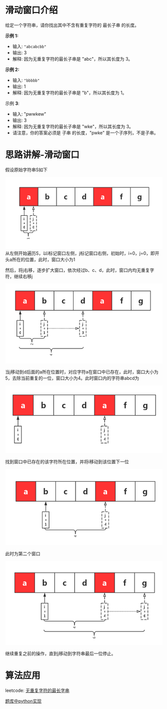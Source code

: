 # 滑动窗口介绍

给定一个字符串，请你找出其中不含有重复字符的 最长子串 的长度。

**示例 1:**

- 输入: `"abcabcbb"`
- 输出: 3
- 解释: 因为无重复字符的最长子串是 "abc"，所以其长度为 3。

**示例 2:**

- 输入: `"bbbbb"`
- 输出: 1
- 解释: 因为无重复字符的最长子串是 "b"，所以其长度为 1。

示例 **3**:

- 输入: "pwwkew"
- 输出: 3
- 解释: 因为无重复字符的最长子串是 "wke"，所以其长度为 3。
-   请注意，你的答案必须是 子串 的长度，"pwke" 是一个子序列，不是子串。


# 思路讲解-滑动窗口

假设原始字符串S如下

![Demo](images/1.png)
从左侧开始遍历S，以i标记窗口左侧，j标记窗口右侧，初始时，i=0，j=0，即开头a所在的位置，此时，窗口大小为1

然后，将j右移，逐步扩大窗口，依次经过b、c、d，此时，窗口内均无重复字符，继续右移j

![Demo](images/2.png)


当j移动到d后面的a所在位置时，对应字符a在窗口中已存在，此时，窗口大小为5，去除当前重复的一位，窗口大小为4。此时窗口内的字符串abcd为

![Demo](images/3.png)

找到窗口中已存在的该字符所在位置，并将i移动到该位置下一位

![Demo](images/4.png)

此时为第二个窗口

![Demo](images/5.png)

继续重复之前的操作，直到j移动到字符串最后一位停止。


# 算法应用

leetcode:
[无重复字符的最长字串](https://leetcode-cn.com/problems/longest-substring-without-repeating-characters/)

[题库中python实现](https://github.com/yiouejv/leetcode/blob/master/%E9%A2%98%E5%BA%93/3_%E6%97%A0%E9%87%8D%E5%A4%8D%E5%AD%97%E7%AC%A6%E7%9A%84%E6%9C%80%E9%95%BF%E5%AD%90%E4%B8%B2.py)